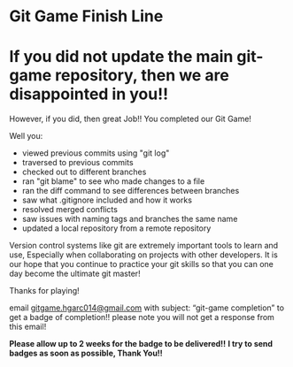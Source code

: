 Git Game Finish Line
==========

If you did not update the main git-game repository, then we are disappointed in you!!
=======

However, if you did, then great Job!!
You completed our Git Game!


Well you:

- viewed previous commits using "git log"
- traversed to previous commits
- checked out to different branches
- ran "git blame" to see who made changes to a file
- ran the diff command to see differences between branches
- saw what .gitignore included and how it works
- resolved merged conflicts
- saw issues with naming tags and branches the same name
- updated a local repository from a remote repository
 
 Version control systems like git are extremely important tools to learn and use, 
 Especially when collaborating on projects with other developers. 
 It is our hope that you continue to practice your git skills so that you can one day become the ultimate git master!

 Thanks for playing!

 email gitgame.hgarc014@gmail.com with subject: “git-game completion” to get a badge of completion!!
 please note you will not get a response from this email!

 **Please allow up to 2 weeks for the badge to be delivered!!**
 **I try to send badges as soon as possible, Thank You!!**
